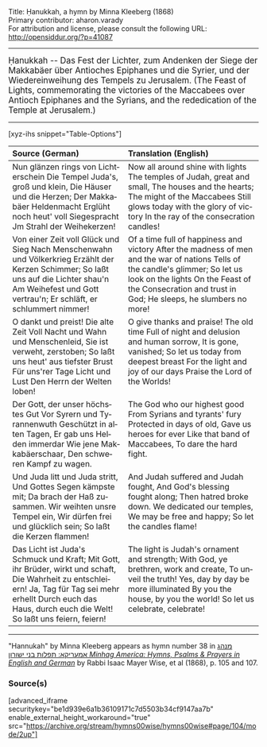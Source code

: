 <html>
<head></head>
<body>
Title: Ḥanukkah, a hymn by Minna Kleeberg (1868)<br />
Primary contributor: aharon.varady<br />
For attribution and license, please consult the following URL: <a href="http://opensiddur.org/?p=41087">http://opensiddur.org/?p=41087</a>
<p />
<hr />

<div class="english" lang="en" style="font-size: 1.2em;">
Ḥanukkah -- Das Fest der Lichter, zum Andenken der Siege der Makkabäer über Antioches Epiphanes und die Syrier, und der Wiedereinweihung des Tempels zu Jerusalem. (The Feast of Lights, commemorating the victories of the Maccabees over Antioch Epiphanes and the Syrians, and the rededication of the Temple at Jerusalem.)
</div>

<hr />

[xyz-ihs snippet="Table-Options"]<table style="margin-left: auto; margin-right: auto;" class="draggable">
<thead><tr><th id="x" style="text-align: left;">Source (German)</th><th style="text-align: left;">Translation (English)</th></tr></thead>
<tbody>
<tr><td style="vertical-align:top;">
<div class="german" lang="de" style="text-align: left;">
Nun glänzen rings von Lichterschein
Die Tempel Juda's, groß und klein,
Die Häuser und die Herzen;
Der Makkabäer Heldenmacht
Erglüht noch heut' voll Siegespracht
Jm Strahl der Weihekerzen!
</div></td>

<td style="vertical-align:top;">
<div class="english" lang="en" style="text-align: left;">
Now all around shine with lights
The temples of Judah, great and small,
The houses and the hearts;
The might of the Maccabees
Still glows today with the glory of victory
In the ray of the consecration candles!
</div></td></tr>


<tr><td style="vertical-align:top;">
<div class="german" lang="de" style="text-align: left;">
Von einer Zeit voll Glück und Sieg
Nach Menschenwahn und Völkerkrieg
Erzählt der Kerzen Schimmer;
So laßt uns auf die Lichter shau'n
Am Weihefest und Gott vertrau'n;
Er schläft, er schlummert nimmer!
</div></td>

<td style="vertical-align:top;">
<div class="english" lang="en" style="text-align: left;">
Of a time full of happiness and victory
After the madness of men and the war of nations
Tells of the candle's glimmer;
So let us look on the lights
On the Feast of the Consecration and trust in God;
He sleeps, he slumbers no more!
</div></td></tr>


<tr><td style="vertical-align:top;">
<div class="german" lang="de" style="text-align: left;">
O dankt und preist! Die alte Zeit
Voll Nacht und Wahn und Menschenleid,
Sie ist verweht, zerstoben;
So laßt uns heut' aus tiefster Brust
Für uns'rer Tage Licht und Lust
Den Herrn der Welten loben!
</div></td>

<td style="vertical-align:top;">
<div class="english" lang="en" style="text-align: left;">
O give thanks and praise! The old time
Full of night and delusion and human sorrow,
It is gone, vanished;
So let us today from deepest breast
For the light and joy of our days
Praise the Lord of the Worlds!
</div></td></tr>


<tr><td style="vertical-align:top;">
<div class="german" lang="de" style="text-align: left;">
Der Gott, der unser höchstes Gut
Vor Syrern und Tyrannenwuth
Geschützt in alten Tagen,
Er gab uns Helden immerdar
Wie jene Makkabäerschaar,
Den schweren Kampf zu wagen.
</div></td>

<td style="vertical-align:top;">
<div class="english" lang="en" style="text-align: left;">
The God who our highest good
From Syrians and tyrants' fury
Protected in days of old,
Gave us heroes for ever
Like that band of Maccabees,
To dare the hard fight.
</div></td></tr>


<tr><td style="vertical-align:top;">
<div class="german" lang="de" style="text-align: left;">
Und Juda litt und Juda stritt,
Und Gottes Segen kämpste mit;
Da brach der Haß zusammen.
Wir weihten unsre Tempel ein,
Wir dürfen frei und glücklich sein;
So laßt die Kerzen flammen!
</div></td>

<td style="vertical-align:top;">
<div class="english" lang="en" style="text-align: left;">
And Judah suffered and Judah fought,
And God's blessing fought along;
Then hatred broke down.
We dedicated our temples,
We may be free and happy;
So let the candles flame!
</div></td></tr>


<tr><td style="vertical-align:top;">
<div class="german" lang="de" style="text-align: left;">
Das Licht ist Juda's Schmuck und Kraft;
Mit Gott, ihr Brüder, wirkt und schaft,
Die Wahrheit zu entschleiern!
Ja, Tag für Tag sei mehr erhellt
Durch euch das Haus, durch euch die Welt!
So laßt uns feiern, feiern!
</div></td>

<td style="vertical-align:top;">
<div class="english" lang="en" style="text-align: left;">
The light is Judah's ornament and strength;
With God, ye brethren, work and create,
To unveil the truth!
Yes, day by day be more illuminated
By you the house, by you the world!
So let us celebrate, celebrate!
</div></td></tr>
</tbody></table>

<hr />

"Hannukah" by Minna Kleeberg appears as hymn number 38 in <a href="https://opensiddur.org/?p=33178">מנהג אמעריקא: תפלות בני ישורון <em>Minhag America: Hymns, Psalms & Prayers in English and German</em></a> by Rabbi Isaac Mayer Wise, et al (1868), p. 105 and 107.

<h3>Source(s)</h3>

[advanced_iframe securitykey="be1d939e6a1b36109171c7d5503b34cf9147aa7b" enable_external_height_workaround="true" src="https://archive.org/stream/hymns00wise/hymns00wise#page/104/mode/2up"]

&nbsp;


</body>
</html>